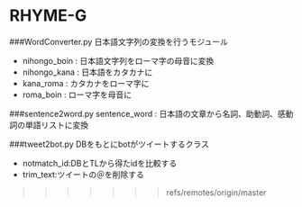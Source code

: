 ﻿# RHYME-G

###WordConverter.py
日本語文字列の変換を行うモジュール

* nihongo_boin : 日本語文字列をローマ字の母音に変換
* nihongo_kana : 日本語をカタカナに
* kana_roma : カタカナをローマ字に
* roma_boin : ローマ字を母音に

###sentence2word.py
sentence_word : 日本語の文章から名詞、助動詞、感動詞の単語リストに変換

###tweet2bot.py
DBをもとにbotがツイートするクラス

* notmatch_id:DBとTLから得たidを比較する
* trim_text:ツイートの＠を削除する
>>>>>>> refs/remotes/origin/master
